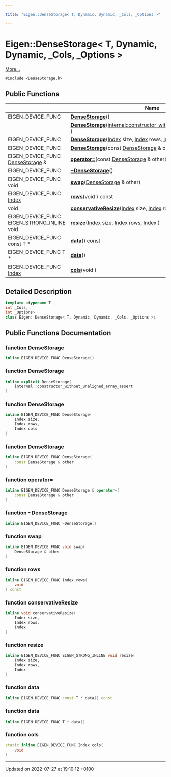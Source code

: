 ```yaml
---

title: "Eigen::DenseStorage< T, Dynamic, Dynamic, _Cols, _Options >"

---
```


# Eigen::DenseStorage< T, Dynamic, Dynamic, _Cols, _Options >



 [More...](#detailed-description)


`#include <DenseStorage.h>`

## Public Functions

|                | Name           |
| -------------- | -------------- |
| EIGEN_DEVICE_FUNC | **[DenseStorage](http://example.org/classes/classeigen_1_1densestorage_3_01t_00_01dynamic_00_01dynamic_00_01__cols_00_01__options_01_4/#function-densestorage)**() |
| | **[DenseStorage](http://example.org/classes/classeigen_1_1densestorage_3_01t_00_01dynamic_00_01dynamic_00_01__cols_00_01__options_01_4/#function-densestorage)**(<a href="http://example.org/classes/structeigen_1_1internal_1_1constructor__without__unaligned__array__assert/">internal::constructor_without_unaligned_array_assert</a> ) |
| EIGEN_DEVICE_FUNC | **[DenseStorage](http://example.org/classes/classeigen_1_1densestorage_3_01t_00_01dynamic_00_01dynamic_00_01__cols_00_01__options_01_4/#function-densestorage)**(<a href="http://example.org/namespaces/namespaceeigen/#typedef-index">Index</a> size, <a href="http://example.org/namespaces/namespaceeigen/#typedef-index">Index</a> rows, <a href="http://example.org/namespaces/namespaceeigen/#typedef-index">Index</a> cols) |
| EIGEN_DEVICE_FUNC | **[DenseStorage](http://example.org/classes/classeigen_1_1densestorage_3_01t_00_01dynamic_00_01dynamic_00_01__cols_00_01__options_01_4/#function-densestorage)**(const <a href="http://example.org/classes/classeigen_1_1densestorage/">DenseStorage</a> & other) |
| EIGEN_DEVICE_FUNC <a href="http://example.org/classes/classeigen_1_1densestorage/">DenseStorage</a> & | **[operator=](http://example.org/classes/classeigen_1_1densestorage_3_01t_00_01dynamic_00_01dynamic_00_01__cols_00_01__options_01_4/#function-operator=)**(const <a href="http://example.org/classes/classeigen_1_1densestorage/">DenseStorage</a> & other) |
| EIGEN_DEVICE_FUNC | **[~DenseStorage](http://example.org/classes/classeigen_1_1densestorage_3_01t_00_01dynamic_00_01dynamic_00_01__cols_00_01__options_01_4/#function-~densestorage)**() |
| EIGEN_DEVICE_FUNC void | **[swap](http://example.org/classes/classeigen_1_1densestorage_3_01t_00_01dynamic_00_01dynamic_00_01__cols_00_01__options_01_4/#function-swap)**(<a href="http://example.org/classes/classeigen_1_1densestorage/">DenseStorage</a> & other) |
| EIGEN_DEVICE_FUNC <a href="http://example.org/namespaces/namespaceeigen/#typedef-index">Index</a> | **[rows](http://example.org/classes/classeigen_1_1densestorage_3_01t_00_01dynamic_00_01dynamic_00_01__cols_00_01__options_01_4/#function-rows)**(void ) const |
| void | **[conservativeResize](http://example.org/classes/classeigen_1_1densestorage_3_01t_00_01dynamic_00_01dynamic_00_01__cols_00_01__options_01_4/#function-conservativeresize)**(<a href="http://example.org/namespaces/namespaceeigen/#typedef-index">Index</a> size, <a href="http://example.org/namespaces/namespaceeigen/#typedef-index">Index</a> rows, <a href="http://example.org/namespaces/namespaceeigen/#typedef-index">Index</a> ) |
| EIGEN_DEVICE_FUNC <a href="http://example.org/files/macros_8h/#define-eigen-strong-inline">EIGEN_STRONG_INLINE</a> void | **[resize](http://example.org/classes/classeigen_1_1densestorage_3_01t_00_01dynamic_00_01dynamic_00_01__cols_00_01__options_01_4/#function-resize)**(<a href="http://example.org/namespaces/namespaceeigen/#typedef-index">Index</a> size, <a href="http://example.org/namespaces/namespaceeigen/#typedef-index">Index</a> rows, <a href="http://example.org/namespaces/namespaceeigen/#typedef-index">Index</a> ) |
| EIGEN_DEVICE_FUNC const T * | **[data](http://example.org/classes/classeigen_1_1densestorage_3_01t_00_01dynamic_00_01dynamic_00_01__cols_00_01__options_01_4/#function-data)**() const |
| EIGEN_DEVICE_FUNC T * | **[data](http://example.org/classes/classeigen_1_1densestorage_3_01t_00_01dynamic_00_01dynamic_00_01__cols_00_01__options_01_4/#function-data)**() |
| EIGEN_DEVICE_FUNC <a href="http://example.org/namespaces/namespaceeigen/#typedef-index">Index</a> | **[cols](http://example.org/classes/classeigen_1_1densestorage_3_01t_00_01dynamic_00_01dynamic_00_01__cols_00_01__options_01_4/#function-cols)**(void ) |

## Detailed Description

```cpp
template <typename T ,
int _Cols,
int _Options>
class Eigen::DenseStorage< T, Dynamic, Dynamic, _Cols, _Options >;
```

## Public Functions Documentation

### function DenseStorage

```cpp
inline EIGEN_DEVICE_FUNC DenseStorage()
```


### function DenseStorage

```cpp
inline explicit DenseStorage(
    internal::constructor_without_unaligned_array_assert 
)
```


### function DenseStorage

```cpp
inline EIGEN_DEVICE_FUNC DenseStorage(
    Index size,
    Index rows,
    Index cols
)
```


### function DenseStorage

```cpp
inline EIGEN_DEVICE_FUNC DenseStorage(
    const DenseStorage & other
)
```


### function operator=

```cpp
inline EIGEN_DEVICE_FUNC DenseStorage & operator=(
    const DenseStorage & other
)
```


### function ~DenseStorage

```cpp
inline EIGEN_DEVICE_FUNC ~DenseStorage()
```


### function swap

```cpp
inline EIGEN_DEVICE_FUNC void swap(
    DenseStorage & other
)
```


### function rows

```cpp
inline EIGEN_DEVICE_FUNC Index rows(
    void 
) const
```


### function conservativeResize

```cpp
inline void conservativeResize(
    Index size,
    Index rows,
    Index 
)
```


### function resize

```cpp
inline EIGEN_DEVICE_FUNC EIGEN_STRONG_INLINE void resize(
    Index size,
    Index rows,
    Index 
)
```


### function data

```cpp
inline EIGEN_DEVICE_FUNC const T * data() const
```


### function data

```cpp
inline EIGEN_DEVICE_FUNC T * data()
```


### function cols

```cpp
static inline EIGEN_DEVICE_FUNC Index cols(
    void 
)
```


-------------------------------

Updated on 2022-07-27 at 19:10:12 +0100